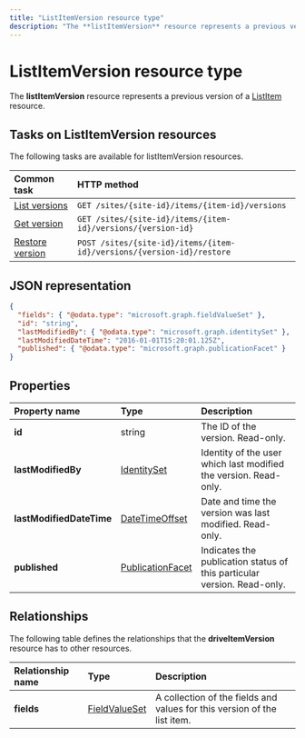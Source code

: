 ```yaml
---
title: "ListItemVersion resource type"
description: "The **listItemVersion** resource represents a previous version of a ListItem resource."
---
```


# ListItemVersion resource type

The **listItemVersion** resource represents a previous version of a [ListItem](listitem.md) resource.

## Tasks on ListItemVersion resources

The following tasks are available for listItemVersion resources.

|            Common task             |         HTTP method         |
| :--------------------------------- | :-------------------------- |
| [List versions][version-list]      | `GET /sites/{site-id}/items/{item-id}/versions`  |
| [Get version][version-get]         | `GET /sites/{site-id}/items/{item-id}/versions/{version-id}`     |
| [Restore version][version-restore] | `POST /sites/{site-id}/items/{item-id}/versions/{version-id}/restore` |

[version-list]: ../api/listitem-list-versions.md
[version-get]: ../api/listitemversion-get.md
[version-restore]: ../api/listitemversion-restore.md


## JSON representation

<!--{
  "blockType": "resource",
  "baseType": "microsoft.graph.baseItemVersion",
  "@odata.type": "microsoft.graph.listItemVersion",
  "@type.aka": "oneDrive.baseItemVersion"
}-->

```json
{
  "fields": { "@odata.type": "microsoft.graph.fieldValueSet" },
  "id": "string",
  "lastModifiedBy": { "@odata.type": "microsoft.graph.identitySet" },
  "lastModifiedDateTime": "2016-01-01T15:20:01.125Z",
  "published": { "@odata.type": "microsoft.graph.publicationFacet" }
}
```

## Properties

|      Property name       |                         Type                         |                               Description                               |
| :----------------------- | :--------------------------------------------------- | :---------------------------------------------------------------------- |
| **id**                   | string                                               | The ID of the version. Read-only.                                       |
| **lastModifiedBy**       | [IdentitySet](../resources/identityset.md)           | Identity of the user which last modified the version. Read-only.        |
| **lastModifiedDateTime** | [DateTimeOffset](../resources/timestamp.md)          | Date and time the version was last modified. Read-only.                 |
| **published**            | [PublicationFacet](../resources/publicationfacet.md) | Indicates the publication status of this particular version. Read-only. |


## Relationships

The following table defines the relationships that the **driveItemVersion** resource has to other resources.

| Relationship name |                      Type                      |                               Description                                |
| :---------------- | :--------------------------------------------- | :----------------------------------------------------------------------- |
| **fields**        | [FieldValueSet](../resources/fieldvalueset.md) | A collection of the fields and values for this version of the list item. |


<!-- {
  "type": "#page.annotation",
  "description": "The version facet provides information about the properties of a file version.",
  "keywords": "version,versions,version-history,history",
  "section": "documentation",
  "tocPath": "Facets/Version"
} -->
